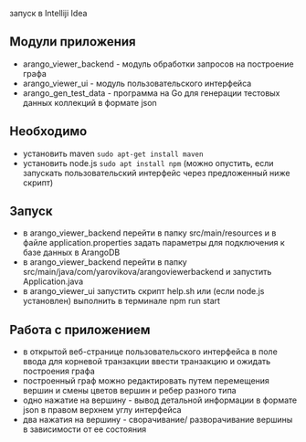 запуск в Intelliji Idea

## Модули приложения
- arango_viewer_backend - модуль обработки запросов на построение графа
- arango_viewer_ui - модуль пользовательского интерфейса
- arango_gen_test_data - программа на Go для генерации тестовых данных коллекций в формате json

## Необходимо
- установить maven ```sudo apt-get install maven```
- установить node.js ```sudo apt install npm``` (можно опустить, если запускать пользовательский интерфейс через предложенный ниже скрипт)

## Запуск
- в arango_viewer_backend перейти в папку src/main/resources и в файле application.properties задать параметры для подключения к базе данных в ArangoDB 
- в arango_viewer_backend перейти в папку src/main/java/com/yarovikova/arangoviewerbackend и запустить Application.java
- в arango_viewer_ui запустить скрипт help.sh или (если node.js установлен) выполнить в терминале npm run start

## Работа с приложением
- в открытой веб-странице пользовательского интерфейса в поле ввода для корневой транзакции ввести транзакцию и ожидать построения графа
- построенный граф можно редактировать путем перемещения вершин и смены цветов вершин и ребер разного типа
- одно нажатие на вершину - вывод детальной информации в формате json в правом верхнем углу интерфейса
- два нажатия на вершину - сворачивание/ разворачивание вершины в зависимости от ее состояния